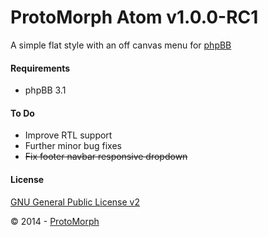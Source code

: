ProtoMorph Atom v1.0.0-RC1
======================

A simple flat style with an off canvas menu for [phpBB][2]

#### Requirements

- phpBB 3.1

#### To Do

- Improve RTL support
- Further minor bug fixes
 - ~~Fix footer navbar responsive dropdown~~

#### License

[GNU General Public License v2][3]

© 2014 - [ProtoMorph][1]

[1]: http://protomorph.tk/
[2]: https://www.phpbb.com/
[3]: http://opensource.org/licenses/GPL-2.0
